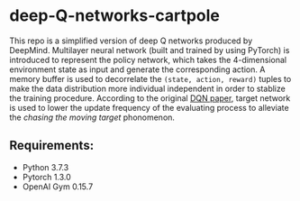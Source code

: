 # deep-Q-networks-cartpole
This repo is a simplified version of deep Q networks produced by DeepMind. Multilayer neural network (built and trained by using PyTorch) is introduced to represent the policy network, which takes the 4-dimensional environment state as input and generate the corresponding action. A memory buffer is used to decorrelate the ```(state, action, reward)``` tuples to make the data distribution more individual independent in order to stablize the training procedure. According to the original [DQN paper](https://www.cs.toronto.edu/~vmnih/docs/dqn.pdf), target network is used to lower the update frequency of the evaluating process to alleviate the *chasing the moving target* phonomenon.
## Requirements:
- Python 3.7.3
- Pytorch 1.3.0
- OpenAI Gym 0.15.7